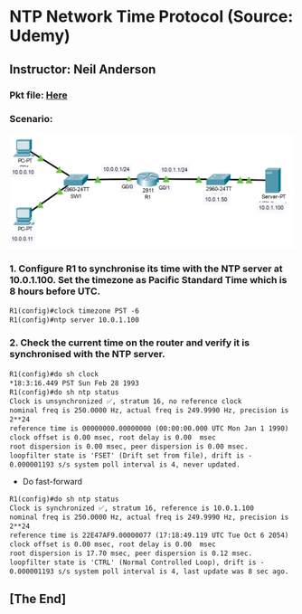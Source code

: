 # NTP Network Time Protocol (Source: Udemy)
## Instructor: Neil Anderson  
### **Pkt file:** [Here](https://mega.nz/file/L0QE1bKA#BS0Ve81wMMMdaBamOUpNQ921VYiLObo-nWEA_g6cA6k)
### Scenario: 
![](../images/ntpna.PNG)
### **1. Configure R1 to synchronise its time with the NTP server at 10.0.1.100. Set the timezone as Pacific Standard Time which is 8 hours before UTC.**
```
R1(config)#clock timezone PST -6
R1(config)#ntp server 10.0.1.100
```
### **2. Check the current time on the router and verify it is synchronised with the NTP server.**
```
R1(config)#do sh clock
*18:3:16.449 PST Sun Feb 28 1993
R1(config)#do sh ntp status
Clock is unsynchronized ✅, stratum 16, no reference clock
nominal freq is 250.0000 Hz, actual freq is 249.9990 Hz, precision is 2**24
reference time is 00000000.00000000 (00:00:00.000 UTC Mon Jan 1 1990)
clock offset is 0.00 msec, root delay is 0.00  msec
root dispersion is 0.00 msec, peer dispersion is 0.00 msec.
loopfilter state is 'FSET' (Drift set from file), drift is - 0.000001193 s/s system poll interval is 4, never updated.
```
- Do fast-forward  
```
R1(config)#do sh ntp status
Clock is synchronized ✅, stratum 16, reference is 10.0.1.100
nominal freq is 250.0000 Hz, actual freq is 249.9990 Hz, precision is 2**24
reference time is 22E47AF9.00000077 (17:18:49.119 UTC Tue Oct 6 2054)
clock offset is 0.00 msec, root delay is 0.00  msec
root dispersion is 17.70 msec, peer dispersion is 0.12 msec.
loopfilter state is 'CTRL' (Normal Controlled Loop), drift is - 0.000001193 s/s system poll interval is 4, last update was 8 sec ago.
```
## **[The End]**